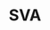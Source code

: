 ---
title: "SVA"
url: /ciudad-autonoma-de-buenos-aires/sva-avenida-raul-scalabrini-ortiz/
shop: Autohaus
---